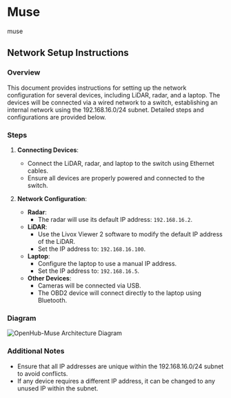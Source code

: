 # Muse
muse

## Network Setup Instructions

### Overview
This document provides instructions for setting up the network configuration for several devices, including LiDAR, radar, and a laptop. The devices will be connected via a wired network to a switch, establishing an internal network using the 192.168.16.0/24 subnet. Detailed steps and configurations are provided below.

### Steps

1. **Connecting Devices**:
   - Connect the LiDAR, radar, and laptop to the switch using Ethernet cables.
   - Ensure all devices are properly powered and connected to the switch.

2. **Network Configuration**:
   - **Radar**:
     - The radar will use its default IP address: `192.168.16.2`.
   - **LiDAR**:
     - Use the Livox Viewer 2 software to modify the default IP address of the LiDAR.
     - Set the IP address to: `192.168.16.100`.
   - **Laptop**:
     - Configure the laptop to use a manual IP address.
     - Set the IP address to: `192.168.16.5`.
   - **Other Devices**:
     - Cameras will be connected via USB.
     - The OBD2 device will connect directly to the laptop using Bluetooth.

### Diagram
![OpenHub-Muse Architecture Diagram](https://github.com/user-attachments/assets/f17ffaf8-5cfe-4070-aef8-1aa9d57adef6)
### Additional Notes
- Ensure that all IP addresses are unique within the 192.168.16.0/24 subnet to avoid conflicts.
- If any device requires a different IP address, it can be changed to any unused IP within the subnet.
